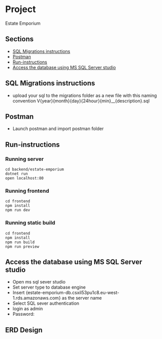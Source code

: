 # Project
Estate Emporium

## Sections
- [SQL Migrations instructions](#SQL-Migrations-instructions)
- [Postman](#Postman)
- [Run-instructions](#Run-instrutions)
- [Access the database using MS SQL Server studio](#database-access)

## SQL Migrations instructions
- upload your sql to the migrations folder as a new file with this naming convention V{year}{month}{day}{24hour}{min}__{description}.sql

## Postman
- Launch postman and import postman folder 

## Run-instructions

### Running server
```
cd backend/estate-emporium
dotnet run
open localhost:80
```

### Running frontend
```
cd frontend
npm install
npm run dev
```

### Running static build
```
cd frontend
npm install
npm run build
npm run preview
```

## Access the database using MS SQL Server studio
- Open ms sql sever studio
- Set server type to database engine
- Insert {estate-emporium-db.csxil53pu1c8.eu-west-1.rds.amazonaws.com} as the server name
- Select SQL sever authentication
- login as admin
- Password: 

## ERD Design
